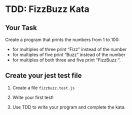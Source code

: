 # TDD: FizzBuzz Kata

## Your Task

Create a program that prints the numbers from 1 to 100:

- for multiples of three print “Fizz” instead of the number
- for  multiples of five print “Buzz” instead of the number
- for multiples of both three and five print “FizzBuzz “.

## Create your jest test file


1.  Create a file `fizzbuzz.test.js` 

2.  Write your first test!

3.  Use TDD to write your program and complete the kata.